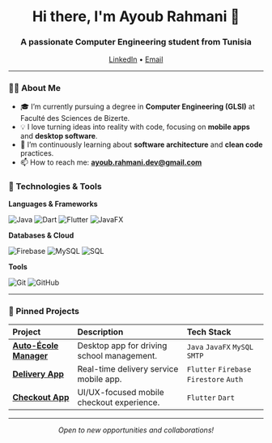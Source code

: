 <h1 align="center">Hi there, I'm Ayoub Rahmani 👋</h1>
<h3 align="center">A passionate Computer Engineering student from Tunisia</h3>

<p align="center">
  <a href="https://www.linkedin.com/in/ayoub-rahmani-linkêdin">LinkedIn</a> •
  <a href="mailto:ayoub.rahmani.dev@gmail.com">Email</a>
</p>

---

### 👨‍💻 About Me

- 🎓 I’m currently pursuing a degree in **Computer Engineering (GLSI)** at Faculté des Sciences de Bizerte.
- 💡 I love turning ideas into reality with code, focusing on **mobile apps** and **desktop software**.
- 🌱 I’m continuously learning about **software architecture** and **clean code** practices.
- 📫 How to reach me: **ayoub.rahmani.dev@gmail.com**

### 🚀 Technologies & Tools

**Languages & Frameworks**

![Java](https://img.shields.io/badge/Java-ED8B00?style=for-the-badge&logo=java&logoColor=white)
![Dart](https://img.shields.io/badge/Dart-0175C2?style=for-the-badge&logo=dart&logoColor=white)
![Flutter](https://img.shields.io/badge/Flutter-02569B?style=for-the-badge&logo=flutter&logoColor=white)
![JavaFX](https://img.shields.io/badge/JavaFX-ED8B00?style=for-the-badge&logo=java&logoColor=white)

**Databases & Cloud**

![Firebase](https://img.shields.io/badge/Firebase-FFCA28?style=for-the-badge&logo=firebase&logoColor=black)
![MySQL](https://img.shields.io/badge/MySQL-4479A1?style=for-the-badge&logo=mysql&logoColor=white)
![SQL](https://img.shields.io/badge/SQL-CC2927?style=for-the-badge&logo=microsoft-sql-server&logoColor=white)

**Tools**

![Git](https://img.shields.io/badge/Git-F05032?style=for-the-badge&logo=git&logoColor=white)
![GitHub](https://img.shields.io/badge/GitHub-181717?style=for-the-badge&logo=github&logoColor=white)

---

### 📌 Pinned Projects

| Project | Description | Tech Stack |
| :--- | :--- | :--- |
| **[Auto-École Manager](link)** | Desktop app for driving school management. | `Java` `JavaFX` `MySQL` `SMTP` |
| **[Delivery App](https://github.com/ayoub-rahmani/Deliverini_TN)** | Real-time delivery service mobile app. | `Flutter` `Firebase` `Firestore` `Auth` |
| **[Checkout App](link)** | UI/UX-focused mobile checkout experience. | `Flutter` `Dart` |

---
<p align="center">
  <i>Open to new opportunities and collaborations!</i>
</p>
